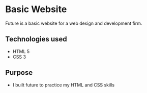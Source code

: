 # Basic Website
Future is a basic website for a web design and development firm.

## Technologies used
- HTML 5
- CSS 3

## Purpose
- I built future to practice my HTML and CSS skills

